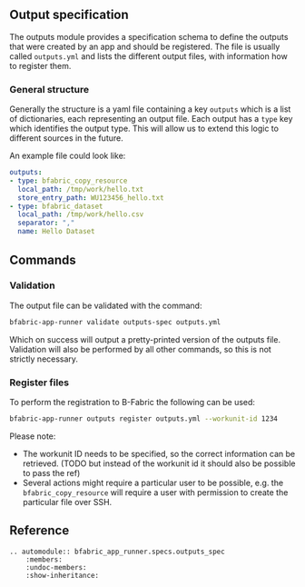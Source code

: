 ## Output specification

The outputs module provides a specification schema to define the outputs that were created by an app and should be registered.
The file is usually called `outputs.yml` and lists the different output files, with information how to register them.

### General structure

Generally the structure is a yaml file containing a key `outputs` which is a list of dictionaries, each representing an
output file.
Each output has a `type` key which identifies the output type.
This will allow us to extend this logic to different sources in the future.

An example file could look like:

```yaml
outputs:
- type: bfabric_copy_resource
  local_path: /tmp/work/hello.txt
  store_entry_path: WU123456_hello.txt
- type: bfabric_dataset
  local_path: /tmp/work/hello.csv
  separator: ","
  name: Hello Dataset
```

## Commands

### Validation

The output file can be validated with the command:

```bash
bfabric-app-runner validate outputs-spec outputs.yml
```

Which on success will output a pretty-printed version of the outputs file.
Validation will also be performed by all other commands, so this is not strictly necessary.

### Register files

To perform the registration to B-Fabric the following can be used:

```bash
bfabric-app-runner outputs register outputs.yml --workunit-id 1234
```

Please note:

- The workunit ID needs to be specified, so the correct information can be retrieved. (TODO but instead of the workunit id it should also be possible to pass the ref)
- Several actions might require a particular user to be possible, e.g. the `bfabric_copy_resource` will require a user
    with permission to create the particular file over SSH.

## Reference

```{eval-rst}
.. automodule:: bfabric_app_runner.specs.outputs_spec
    :members:
    :undoc-members:
    :show-inheritance:
```
